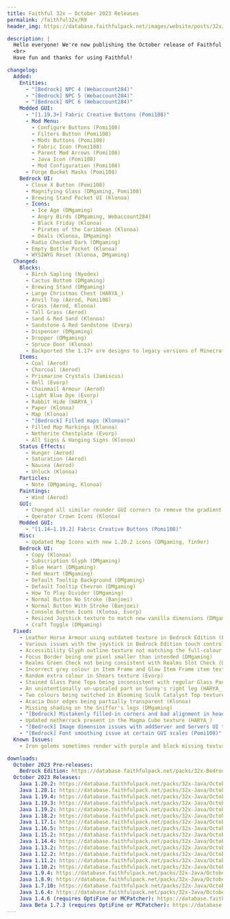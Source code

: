 ```yaml
---
title: Faithful 32x – October 2023 Releases
permalink: /faithful32x/R9
header_img: https://database.faithfulpack.net/images/website/posts/32x/R9.jpg

description: |
  Hello everyone! We're now publishing the October release of Faithful 32x. In this update we've focused mainly on improving existing textures, often redoing the ones that were long overdue for a refresh. Alongside that this release also brings a slew of fixes for various issues in both Java and Bedrock Edition. Lastly, Faithful 32x now natively supports textures provided by Fabric API and Fabric Mod Menu! So if you're a player like us who likes to play on vanilla server with client-side mods, you're definitely going to appreciate this update.
  <br>
  Have fun and thanks for using Faithful!

changelog:
  Added:
    Entities:
      - "[Bedrock] NPC 4 (Webaccount284)"
      - "[Bedrock] NPC 5 (Webaccount284)"
      - "[Bedrock] NPC 6 (Webaccount284)"
    Modded GUI:
      - "[1.19.3+] Fabric Creative Buttons (Pomi108)"
      - Mod Menu:
        - Configure Buttons (Pomi108)
        - Filters Button (Pomi108)
        - Mods Buttons (Pomi108)
        - Fabric Icon (Pomi108)
        - Parent Mod Arrows (Pomi108)
        - Java Icon (Pomi108)
        - Mod Configuration (Pomi108)
      - Forge Bucket Masks (Pomi108)
    Bedrock UI:
      - Close X Button (Pomi108)
      - Magnifying Glass (DMgaming, Pomi108)
      - Brewing Stand Pocket UI (Klonoa)
      - Icons:
        - Ice Age (DMgaming)
        - Angry Birds (DMgaming, Webaccount284)
        - Black Friday (Klonoa)
        - Pirates of the Caribbean (Klonoa)
        - Deals (Klonoa, DMgaming)
      - Radio Checked Dark (DMgaming)
      - Empty Bottle Pocket (Klonoa)
      - WYSIWYG Reset (Klonoa, DMgaming)
  Changed:
    Blocks:
      - Birch Sapling (Nyodex)
      - Cactus Bottom (DMgaming)
      - Brewing Stand (DMgaming)
      - Large Christmas Chest (HARYA_)
      - Anvil Top (Aerod, Pomi108)
      - Grass (Aerod, Klonoa)
      - Tall Grass (Aerod)
      - Sand & Red Sand (Klonoa)
      - Sandstone & Red Sandstone (Evorp)
      - Dispenser (DMgaming)
      - Dropper (DMgaming)
      - Spruce Door (Klonoa)
      - Backported the 1.17+ ore designs to legacy versions of Minecraft
    Items:
      - Coal (Aerod)
      - Charcoal (Aerod)
      - Prismarine Crystals (Jamiscus)
      - Bell (Evorp)
      - Chainmail Armour (Aerod)
      - Light Blue Dye (Evorp)
      - Rabbit Hide (HARYA_)
      - Paper (Klonoa)
      - Map (Klonoa)
      - "[Bedrock] Filled maps (Klonoa)"
      - Filled Map Markings (Klonoa)
      - Netherite Chestplate (Evorp)
      - All Signs & Hanging Signs (Klonoa)
    Status Effects:
      - Hunger (Aerod)
      - Saturation (Aerod)
      - Nausea (Aerod)
      - Unluck (Klonoa)
    Particles:
      - Note (DMgaming, Klonoa)
    Paintings:
      - Wind (Aerod)
    GUI:
      - Changed all similar rounder GUI corners to remove the gradient (Nyodex)
      - Operator Crown Icons (Klonoa)
    Modded GUI:
      - "[1.14–1.19.2] Fabric Creative Buttons (Pomi108)"
    Misc:
      - Updated Map Icons with new 1.20.2 icons (DMgaming, fin9er)
    Bedrock UI:
      - Copy (Klonoa)
      - Subscription Glyph (DMgaming)
      - Blue Heart (DMgaming)
      - Red Heart (DMgaming)
      - Default Tooltip Background (DMgaming)
      - Default Tooltip Chevron (DMgaming)
      - How To Play Divider (DMgaming)
      - Normal Button No Stroke (Banjoei)
      - Normal Button With Stroke (Banjoei)
      - Console Button Icons (Klonoa, Evorp)
      - Resized Joystick texture to match new vanilla dimensions (DMgaming)
      - Craft Toggle (DMgaming)
  Fixed:
    - Leather Horse Armour using outdated texture in Bedrock Edition (Pomi108)
    - Various issues with the joystick in Bedrock Edition touch control preview thumbnails (DMgaming)
    - Accessibility Glyph outline texture not matching the full-colour one (DMgaming)
    - Focus Border being one pixel smaller than intended (DMgaming)
    - Realms Green Check not being consistent with Realms Slot Check (DMgaming)
    - Incorrect grey colour in Item Frame and Glow Item Frame item textures (Evorp)
    - Random extra colour in Shears texture (Evorp)
    - Stained Glass Pane Tops being inconsistent with regular Glass Pane Top (Klonoa)
    - An unintentionally un-upscaled part on Sunny's right leg (HARYA_)
    - Two colours being switched in Blooming Sculk Catalyst Top texture (DMgaming)
    - Acacia Door edges being partially transparent (Klonoa)
    - Missing shading on the Sniffer's legs (DMgaming)
    - "[Bedrock] Mistakenly filled-in corners and bad alignment in header_bar_2 UI texture (Klonoa)"
    - Updated netherrack present in the Magma Cube texture (HARYA_)
    - "[Bedrock] Image dimension issues with addServer and Servers UI textures (Offroaders123, Evorp)"
    - "[Bedrock] Font smoothing issue at certain GUI scales (Pomi108)"
  Known Issues:
    - Iron golems sometimes render with purple and black missing textures on Bedrock Edition. There is currently no known desirable fix for this. If this issue happens to you, rename the file extension from .mcpack to .zip, unzip the pack and use it as a folder.

downloads:
  October 2023 Pre-releases:
    Bedrock Edition: https://database.faithfulpack.net/packs/32x-Bedrock/October%202023/Faithful%2032x%20-%201.20.mcpack
  October 2023 Releases:
    Java 1.20.2: https://database.faithfulpack.net/packs/32x-Java/October%202023/Faithful%2032x%20-%201.20.2.zip
    Java 1.20.1: https://database.faithfulpack.net/packs/32x-Java/October%202023/Faithful%2032x%20-%201.20.1.zip
    Java 1.19.4: https://database.faithfulpack.net/packs/32x-Java/October%202023/Faithful%2032x%20-%201.19.4.zip
    Java 1.19.3: https://database.faithfulpack.net/packs/32x-Java/October%202023/Faithful%2032x%20-%201.19.3.zip
    Java 1.19.2: https://database.faithfulpack.net/packs/32x-Java/October%202023/Faithful%2032x%20-%201.19.2.zip
    Java 1.18.2: https://database.faithfulpack.net/packs/32x-Java/October%202023/Faithful%2032x%20-%201.18.2.zip
    Java 1.17.1: https://database.faithfulpack.net/packs/32x-Java/October%202023/Faithful%2032x%20-%201.17.1.zip
    Java 1.16.5: https://database.faithfulpack.net/packs/32x-Java/October%202023/Faithful%2032x%20-%201.16.5.zip
    Java 1.15.2: https://database.faithfulpack.net/packs/32x-Java/October%202023/Faithful%2032x%20-%201.15.2.zip
    Java 1.14.4: https://database.faithfulpack.net/packs/32x-Java/October%202023/Faithful%2032x%20-%201.14.4.zip
    Java 1.13.2: https://database.faithfulpack.net/packs/32x-Java/October%202023/Faithful%2032x%20-%201.13.2.zip
    Java 1.12.2: https://database.faithfulpack.net/packs/32x-Java/October%202023/Faithful%2032x%20-%201.12.2.zip
    Java 1.11.2: https://database.faithfulpack.net/packs/32x-Java/October%202023/Faithful%2032x%20-%201.11.2.zip
    Java 1.10.2: https://database.faithfulpack.net/packs/32x-Java/October%202023/Faithful%2032x%20-%201.10.2.zip
    Java 1.9.4: https://database.faithfulpack.net/packs/32x-Java/October%202023/Faithful%2032x%20-%201.9.4.zip
    Java 1.8.9: https://database.faithfulpack.net/packs/32x-Java/October%202023/Faithful%2032x%20-%201.8.9.zip
    Java 1.7.10: https://database.faithfulpack.net/packs/32x-Java/October%202023/Faithful%2032x%20-%201.7.10.zip
    Java 1.6.4: https://database.faithfulpack.net/packs/32x-Java/October%202023/Faithful%2032x%20-%201.6.4.zip
    Java 1.4.6 (requires OptiFine or MCPatcher): https://database.faithfulpack.net/packs/32x-Java/October%202023/Faithful%2032x%20-%201.4.6.zip
    Java Beta 1.7.3 (requires OptiFine or MCPatcher): https://database.faithfulpack.net/packs/32x-Java/October%202023/Faithful%2032x%20-%20b1.7.3.zip
---
```

